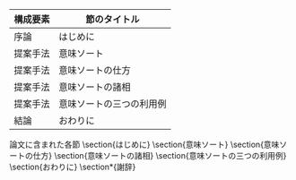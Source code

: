 構成要素 | 節のタイトル
 --- | --- 
序論 | はじめに
提案手法 | 意味ソート
提案手法 | 意味ソートの仕方
提案手法 | 意味ソートの諸相
提案手法 | 意味ソートの三つの利用例
結論 | おわりに

論文に含まれた各節
\section{はじめに}
\section{意味ソート}
\section{意味ソートの仕方}
\section{意味ソートの諸相}
\section{意味ソートの三つの利用例}
\section{おわりに}
\section*{謝辞}
